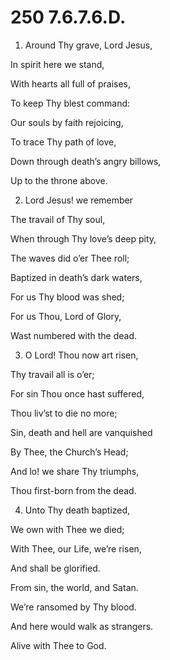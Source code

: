 # 250 7.6.7.6.D.

1.  Around Thy grave, Lord Jesus,

In spirit here we stand,

With hearts all full of praises,

To keep Thy blest command:

Our souls by faith rejoicing,

To trace Thy path of love,

Down through death’s angry billows,

Up to the throne above.

2.  Lord Jesus! we remember

The travail of Thy soul,

When through Thy love’s deep pity,

The waves did o’er Thee roll;

Baptized in death’s dark waters,

For us Thy blood was shed;

For us Thou, Lord of Glory,

Wast numbered with the dead.

3.  O Lord! Thou now art risen,

Thy travail all is o’er;

For sin Thou once hast suffered,

Thou liv’st to die no more;

Sin, death and hell are vanquished

By Thee, the Church’s Head;

And lo! we share Thy triumphs,

Thou first-born from the dead.

4.  Unto Thy death baptized,

We own with Thee we died;

With Thee, our Life, we’re risen,

And shall be glorified.

From sin, the world, and Satan.

We’re ransomed by Thy blood.

And here would walk as strangers.

Alive with Thee to God.

